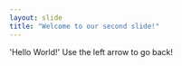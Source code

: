 ```yaml
---
layout: slide
title: "Welcome to our second slide!"
---
```

'Hello World!'
Use the left arrow to go back!
